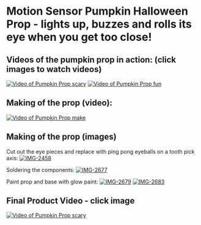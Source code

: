 # Motion Sensor Pumpkin Halloween Prop - lights up, buzzes and rolls its eye when you get too close!

## Videos of the pumpkin prop in action: (click images to watch videos)
[![Video of Pumpkin Prop scary](https://i.ibb.co/7WfGZJL/Image-from-i-OS-1.jpg)](https://www.youtube.com/watch?v=4DdH7YWoKtk)
[![Video of Pumpkin Prop fun](https://i.ibb.co/TMn3yN4/IMG-4320.jpg)](https://www.youtube.com/watch?v=bm7-y_7Qpb4&feature=youtu.be)


## Making of the prop (video): 
[![Video of Pumpkin Prop make](https://i.ibb.co/nkrMXxJ/IMG-2455.jpg)](https://www.youtube.com/watch?v=QJF5GyZ7yIk&feature=youtu.be)

## Making of the prop (images)
Cut out the eye pieces and replace with ping pong eyeballs on a tooth pick axis:
<a href="https://ibb.co/k9sc8Wh"><img src="https://i.ibb.co/MGxNV3R/IMG-2458.jpg" alt="IMG-2458" border="0" /></a>

Soldering the components:
<a href="https://ibb.co/sPcvCG5"><img src="https://i.ibb.co/PYJZMnT/IMG-2677.jpg" alt="IMG-2677" border="0" /></a>

Paint prop and base with glow paint:
<a href="https://ibb.co/8xXYYVV"><img src="https://i.ibb.co/HPXhhQQ/IMG-2679.jpg" alt="IMG-2679" border="0" /></a>
<a href="https://ibb.co/JtBMXnF"><img src="https://i.ibb.co/qjyPbBF/IMG-2683.jpg" alt="IMG-2683" border="0" /></a>

## Final Product Video - click image
[![Video of Pumpkin Prop scary](https://i.ibb.co/Lhq0j7G/IMG-2699.jpg)](https://www.youtube.com/watch?v=tZTJhLa_R-A&feature=youtu.be)



